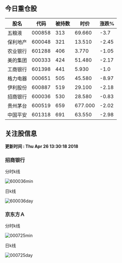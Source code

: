 
## 今日重仓股 

|股名|代码|被持数|时价|涨跌%|
|---|---|---|---|---|
|五粮液|000858|313|69.660|-3.7|
|保利地产|600048|321|13.510|-2.45|
|农业银行|601288|406|3.770|-1.05|
|美的集团|000333|424|51.480|-2.17|
|工商银行|601398|441|5.930|-1.0|
|格力电器|000651|505|45.580|-8.97|
|伊利股份|600887|519|29.100|-2.18|
|招商银行|600036|530|28.580|-0.83|
|贵州茅台|600519|659|677.000|-2.02|
|中国平安|601318|691|63.550|-2.98|

## 关注股信息
**更新时间 : Thu Apr 26 13:30:18 2018**
### 招商银行 
分时k线

![600036min](http://image.sinajs.cn/newchart/min/n/sh600036.gif)

日k线

![600036day](http://image.sinajs.cn/newchart/daily/n/sh600036.gif)

### 京东方Ａ 
分时k线

![000725min](http://image.sinajs.cn/newchart/min/n/sz000725.gif)

日k线

![000725day](http://image.sinajs.cn/newchart/daily/n/sz000725.gif)
